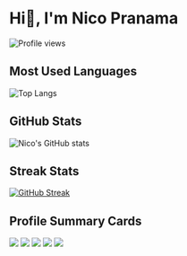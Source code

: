 # Hi👋, I'm Nico Pranama 
![Profile views](https://komarev.com/ghpvc/?username=nicopranama&label=Profile%20Views&color=0e75b6&style=flat)

## Most Used Languages
![Top Langs](https://github-readme-stats.vercel.app/api/top-langs/?username=nicopranama&layout=compact&theme=tokyonight)

## GitHub Stats
![Nico's GitHub stats](https://github-readme-stats.vercel.app/api?username=nicopranama&show_icons=true&theme=tokyonight)

## Streak Stats
[![GitHub Streak](https://streak-stats.demolab.com?user=nicopranama&theme=tokyonight)](https://git.io/streak-stats)

## Profile Summary Cards
![](http://github-profile-summary-cards.vercel.app/api/cards/profile-details?username=nicopranama&theme=tokyonight)
![](http://github-profile-summary-cards.vercel.app/api/cards/stats?username=nicopranama&theme=tokyonight)
![](http://github-profile-summary-cards.vercel.app/api/cards/repos-per-language?username=nicopranama&theme=tokyonight)
![](http://github-profile-summary-cards.vercel.app/api/cards/most-commit-language?username=nicopranama&theme=tokyonight)
![](http://github-profile-summary-cards.vercel.app/api/cards/productive-time?username=nicopranama&theme=tokyonight&utcOffset=7)
